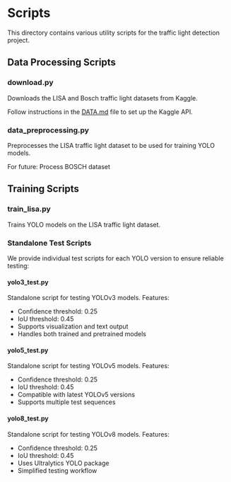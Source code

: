 # Scripts

This directory contains various utility scripts for the traffic light detection project.

## Data Processing Scripts

### download.py

Downloads the LISA and Bosch traffic light datasets from Kaggle. 

Follow instructions in the [DATA.md](../DATA.md) file to set up the Kaggle API.

### data_preprocessing.py

Preprocesses the LISA traffic light dataset to be used for training YOLO models.

For future: Process BOSCH dataset

## Training Scripts

### train_lisa.py

Trains YOLO models on the LISA traffic light dataset.

### Standalone Test Scripts

We provide individual test scripts for each YOLO version to ensure reliable testing:

#### yolo3_test.py

Standalone script for testing YOLOv3 models. Features:
- Confidence threshold: 0.25
- IoU threshold: 0.45
- Supports visualization and text output
- Handles both trained and pretrained models

#### yolo5_test.py

Standalone script for testing YOLOv5 models. Features:
- Confidence threshold: 0.25
- IoU threshold: 0.45
- Compatible with latest YOLOv5 versions
- Supports multiple test sequences

#### yolo8_test.py

Standalone script for testing YOLOv8 models. Features:
- Confidence threshold: 0.25
- IoU threshold: 0.45
- Uses Ultralytics YOLO package
- Simplified testing workflow

